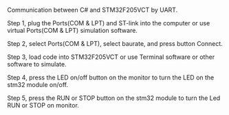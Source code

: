 Communication between C# and STM32F205VCT by UART.

Step 1, plug the Ports(COM & LPT) and ST-link into the computer or use virtual Ports(COM & LPT) simulation software.

Step 2, select Ports(COM & LPT), select baurate, and press button Connect.

Step 3, load code into STM32F205VCT or use Terminal software or other software to simulate.

Step 4, press the LED on/off button on the monitor to turn the LED on the stm32 module on/off.

Step 5, press the RUN or STOP button on the stm32 module to turn the Led RUN or STOP on monitor.
